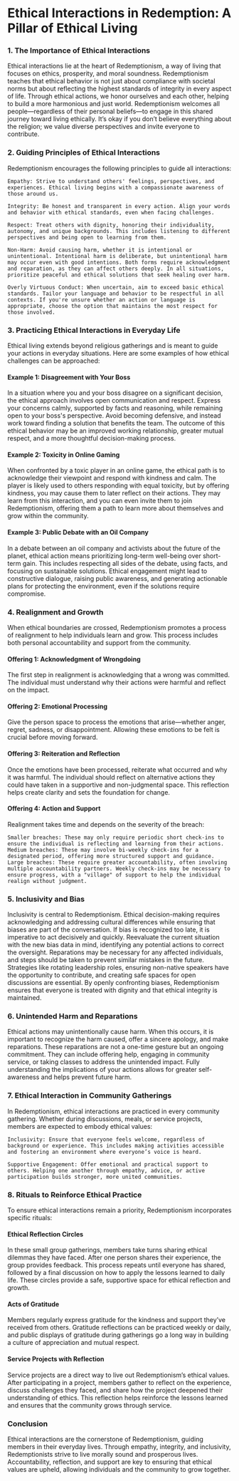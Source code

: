 # Ethical Interactions in Redemption: A Pillar of Ethical Living

### 1. The Importance of Ethical Interactions

Ethical interactions lie at the heart of Redemptionism, a way of living that focuses on ethics, prosperity, and moral soundness. Redemptionism teaches that ethical behavior is not just about compliance with societal norms but about reflecting the highest standards of integrity in every aspect of life. Through ethical actions, we honor ourselves and each other, helping to build a more harmonious and just world. Redemptionism welcomes all people—regardless of their personal beliefs—to engage in this shared journey toward living ethically. It’s okay if you don’t believe everything about the religion; we value diverse perspectives and invite everyone to contribute.

### 2. Guiding Principles of Ethical Interactions

Redemptionism encourages the following principles to guide all interactions:

    Empathy: Strive to understand others' feelings, perspectives, and experiences. Ethical living begins with a compassionate awareness of those around us.

    Integrity: Be honest and transparent in every action. Align your words and behavior with ethical standards, even when facing challenges.

    Respect: Treat others with dignity, honoring their individuality, autonomy, and unique backgrounds. This includes listening to different perspectives and being open to learning from them.

    Non-Harm: Avoid causing harm, whether it is intentional or unintentional. Intentional harm is deliberate, but unintentional harm may occur even with good intentions. Both forms require acknowledgment and reparation, as they can affect others deeply. In all situations, prioritize peaceful and ethical solutions that seek healing over harm.

    Overly Virtuous Conduct: When uncertain, aim to exceed basic ethical standards. Tailor your language and behavior to be respectful in all contexts. If you're unsure whether an action or language is appropriate, choose the option that maintains the most respect for those involved.

### 3. Practicing Ethical Interactions in Everyday Life

Ethical living extends beyond religious gatherings and is meant to guide your actions in everyday situations. Here are some examples of how ethical challenges can be approached:

#### Example 1: Disagreement with Your Boss

In a situation where you and your boss disagree on a significant decision, the ethical approach involves open communication and respect. Express your concerns calmly, supported by facts and reasoning, while remaining open to your boss's perspective. Avoid becoming defensive, and instead work toward finding a solution that benefits the team. The outcome of this ethical behavior may be an improved working relationship, greater mutual respect, and a more thoughtful decision-making process.
#### Example 2: Toxicity in Online Gaming

When confronted by a toxic player in an online game, the ethical path is to acknowledge their viewpoint and respond with kindness and calm. The player is likely used to others responding with equal toxicity, but by offering kindness, you may cause them to later reflect on their actions. They may learn from this interaction, and you can even invite them to join Redemptionism, offering them a path to learn more about themselves and grow within the community.

#### Example 3: Public Debate with an Oil Company

In a debate between an oil company and activists about the future of the planet, ethical action means prioritizing long-term well-being over short-term gain. This includes respecting all sides of the debate, using facts, and focusing on sustainable solutions. Ethical engagement might lead to constructive dialogue, raising public awareness, and generating actionable plans for protecting the environment, even if the solutions require compromise.

### 4. Realignment and Growth

When ethical boundaries are crossed, Redemptionism promotes a process of realignment to help individuals learn and grow. This process includes both personal accountability and support from the community.

#### Offering 1: Acknowledgment of Wrongdoing

The first step in realignment is acknowledging that a wrong was committed. The individual must understand why their actions were harmful and reflect on the impact.

#### Offering 2: Emotional Processing

Give the person space to process the emotions that arise—whether anger, regret, sadness, or disappointment. Allowing these emotions to be felt is crucial before moving forward.

#### Offering 3: Reiteration and Reflection

Once the emotions have been processed, reiterate what occurred and why it was harmful. The individual should reflect on alternative actions they could have taken in a supportive and non-judgmental space. This reflection helps create clarity and sets the foundation for change.

#### Offering 4: Action and Support

Realignment takes time and depends on the severity of the breach:

    Smaller breaches: These may only require periodic short check-ins to ensure the individual is reflecting and learning from their actions.
    Medium breaches: These may involve bi-weekly check-ins for a designated period, offering more structured support and guidance.
    Large breaches: These require greater accountability, often involving multiple accountability partners. Weekly check-ins may be necessary to ensure progress, with a "village" of support to help the individual realign without judgment.

### 5. Inclusivity and Bias

Inclusivity is central to Redemptionism. Ethical decision-making requires acknowledging and addressing cultural differences while ensuring that biases are part of the conversation. If bias is recognized too late, it is imperative to act decisively and quickly. Reevaluate the current situation with the new bias data in mind, identifying any potential actions to correct the oversight. Reparations may be necessary for any affected individuals, and steps should be taken to prevent similar mistakes in the future. Strategies like rotating leadership roles, ensuring non-native speakers have the opportunity to contribute, and creating safe spaces for open discussions are essential. By openly confronting biases, Redemptionism ensures that everyone is treated with dignity and that ethical integrity is maintained.

### 6. Unintended Harm and Reparations

Ethical actions may unintentionally cause harm. When this occurs, it is important to recognize the harm caused, offer a sincere apology, and make reparations. These reparations are not a one-time gesture but an ongoing commitment. They can include offering help, engaging in community service, or taking classes to address the unintended impact. Fully understanding the implications of your actions allows for greater self-awareness and helps prevent future harm.

### 7. Ethical Interaction in Community Gatherings

In Redemptionism, ethical interactions are practiced in every community gathering. Whether during discussions, meals, or service projects, members are expected to embody ethical values:

    Inclusivity: Ensure that everyone feels welcome, regardless of background or experience. This includes making activities accessible and fostering an environment where everyone’s voice is heard.

    Supportive Engagement: Offer emotional and practical support to others. Helping one another through empathy, advice, or active participation builds stronger, more united communities.

### 8. Rituals to Reinforce Ethical Practice

To ensure ethical interactions remain a priority, Redemptionism incorporates specific rituals:

#### Ethical Reflection Circles

In these small group gatherings, members take turns sharing ethical dilemmas they have faced. After one person shares their experience, the group provides feedback. This process repeats until everyone has shared, followed by a final discussion on how to apply the lessons learned to daily life. These circles provide a safe, supportive space for ethical reflection and growth.

#### Acts of Gratitude

Members regularly express gratitude for the kindness and support they’ve received from others. Gratitude reflections can be practiced weekly or daily, and public displays of gratitude during gatherings go a long way in building a culture of appreciation and mutual respect.

#### Service Projects with Reflection

Service projects are a direct way to live out Redemptionism’s ethical values. After participating in a project, members gather to reflect on the experience, discuss challenges they faced, and share how the project deepened their understanding of ethics. This reflection helps reinforce the lessons learned and ensures that the community grows through service.
### Conclusion

Ethical interactions are the cornerstone of Redemptionism, guiding members in their everyday lives. Through empathy, integrity, and inclusivity, Redemptionists strive to live morally sound and prosperous lives. Accountability, reflection, and support are key to ensuring that ethical values are upheld, allowing individuals and the community to grow together.
